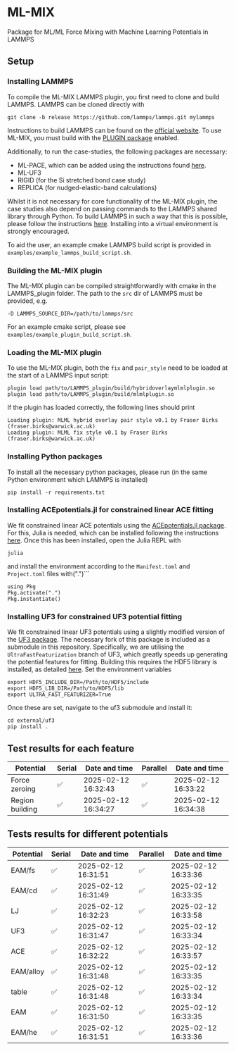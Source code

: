 # ML-MIX
Package for ML/ML Force Mixing with Machine Learning Potentials in LAMMPS

## Setup

### Installing LAMMPS
To compile the ML-MIX LAMMPS plugin, you first need to clone and build LAMMPS. LAMMPS can be cloned directly with
```
git clone -b release https://github.com/lammps/lammps.git mylammps
```
Instructions to build LAMMPS can be found on the [official website](https://docs.lammps.org/Build.html). To use ML-MIX, you must build with the [PLUGIN package](https://docs.lammps.org/Packages_details.html#pkg-plugin) enabled. 

Additionally, to run the case-studies, the following packages are necessary:
- ML-PACE, which can be added using the instructions found [here](https://acesuit.github.io/ACEpotentials.jl/v0.6/tutorials/lammps/).
- ML-UF3
- RIGID (for the Si stretched bond case study)
- REPLICA (for nudged-elastic-band calculations)

Whilst it is not necessary for core functionality of the ML-MIX plugin, the case studies also depend on passing commands to the LAMMPS shared library through Python. To build LAMMPS in such a way that this is possible, please follow the instructions [here](https://docs.lammps.org/Python_install.html). Installing into a virtual environment is strongly encouraged.

To aid the user, an example cmake LAMMPS build script is provided in `examples/example_lammps_build_script.sh`.

### Building the ML-MIX plugin
The ML-MIX plugin can be compiled straightforwardly with cmake in the LAMMPS_plugin folder. The path to the `src` dir of LAMMPS must be provided, e.g.
```
-D LAMMPS_SOURCE_DIR=/path/to/lammps/src
```
For an example cmake script, please see `examples/example_plugin_build_script.sh`.

### Loading the ML-MIX plugin
To use the ML-MIX plugin, both the `fix` and `pair_style` need to be loaded at the start of a LAMMPS input script:
```
plugin load path/to/LAMMPS_plugin/build/hybridoverlaymlmlplugin.so
plugin load path/to/LAMMPS_plugin/build/mlmlplugin.so
```

If the plugin has loaded correctly, the following lines should print
```
Loading plugin: MLML hybrid overlay pair style v0.1 by Fraser Birks (fraser.birks@warwick.ac.uk)
Loading plugin: MLML fix style v0.1 by Fraser Birks (fraser.birks@warwick.ac.uk)
```

### Installing Python packages

To install all the necessary python packages, please run (in the same Python environment which LAMMPS is installed) 
```
pip install -r requirements.txt
```

### Installing ACEpotentials.jl for constrained linear ACE fitting

We fit constrained linear ACE potentials using the [ACEpotentials.jl package](https://github.com/ACEsuit/ACEpotentials.jl). For this, Julia is needed, which can be installed following the instructions [here](https://docs.julialang.org/en/v1/manual/installation/). Once this has been installed, open the Julia REPL with 
```
julia
```
and install the environment according to the `Manifest.toml` and `Project.toml` files with(".")```

```
using Pkg
Pkg.activate(".")
Pkg.instantiate()
```

### Installing UF3 for constrained UF3 potential fitting

We fit constrained linear UF3 potentials using a slightly modified version of the [UF3 package](https://github.com/uf3/uf3). The necessary fork of this package is included as a submodule in this repository. Specifically, we are utilising the `UltraFastFeaturization` branch of UF3, which greatly speeds up generating the potential features for fitting. Building this requires the HDF5 library is installed, as detailed [here](https://github.com/uf3/uf3/tree/UltraFastFeaturization/UltraFastFeaturization). Set the environment variables

```
export HDF5_INCLUDE_DIR=/Path/to/HDF5/include
export HDF5_LIB_DIR=/Path/to/HDF5/lib
export ULTRA_FAST_FEATURIZER=True
```


Once these are set, navigate to the uf3 submodule and install it:

```
cd external/uf3
pip install .
```

## Test results for each feature
<!-- feature error table start -->
| Potential | Serial | Date and time | Parallel | Date and time |
| --- | --- | --- | --- | --- |
| Force zeroing | ✅ | 2025-02-12 16:32:43 | ✅ | 2025-02-12 16:33:22 |
| Region building | ✅ | 2025-02-12 16:34:27 | ✅ | 2025-02-12 16:34:38 |

<!-- feature error table end -->


## Tests results for different potentials
<!-- error table start -->
| Potential | Serial | Date and time | Parallel | Date and time |
| --- | --- | --- | --- | --- |
| EAM/fs | ✅ | 2025-02-12 16:31:51 | ✅ | 2025-02-12 16:33:36 |
| EAM/cd | ✅ | 2025-02-12 16:31:49 | ✅ | 2025-02-12 16:33:35 |
| LJ | ✅ | 2025-02-12 16:32:23 | ✅ | 2025-02-12 16:33:58 |
| UF3 | ✅ | 2025-02-12 16:31:47 | ✅ | 2025-02-12 16:33:34 |
| ACE | ✅ | 2025-02-12 16:32:22 | ✅ | 2025-02-12 16:33:57 |
| EAM/alloy | ✅ | 2025-02-12 16:31:48 | ✅ | 2025-02-12 16:33:35 |
| table | ✅ | 2025-02-12 16:31:48 | ✅ | 2025-02-12 16:33:34 |
| EAM | ✅ | 2025-02-12 16:31:50 | ✅ | 2025-02-12 16:33:35 |
| EAM/he | ✅ | 2025-02-12 16:31:51 | ✅ | 2025-02-12 16:33:36 |

<!-- error table end -->